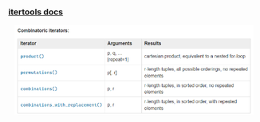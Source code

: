 ### [itertools docs](https://docs.python.org/3/library/itertools.html)

<p align="center"><img width="95%" height="95%" src="img.png"></p>
